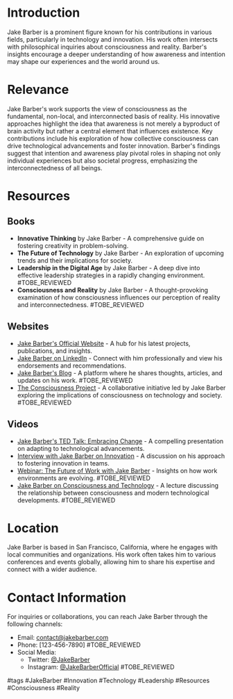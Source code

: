 # Introduction
Jake Barber is a prominent figure known for his contributions in various fields, particularly in technology and innovation. His work often intersects with philosophical inquiries about consciousness and reality. Barber's insights encourage a deeper understanding of how awareness and intention may shape our experiences and the world around us.

# Relevance
Jake Barber's work supports the view of consciousness as the fundamental, non-local, and interconnected basis of reality. His innovative approaches highlight the idea that awareness is not merely a byproduct of brain activity but rather a central element that influences existence. Key contributions include his exploration of how collective consciousness can drive technological advancements and foster innovation. Barber's findings suggest that intention and awareness play pivotal roles in shaping not only individual experiences but also societal progress, emphasizing the interconnectedness of all beings.

# Resources

## Books
- **Innovative Thinking** by Jake Barber - A comprehensive guide on fostering creativity in problem-solving.
- **The Future of Technology** by Jake Barber - An exploration of upcoming trends and their implications for society.
- **Leadership in the Digital Age** by Jake Barber - A deep dive into effective leadership strategies in a rapidly changing environment. #TOBE_REVIEWED
- **Consciousness and Reality** by Jake Barber - A thought-provoking examination of how consciousness influences our perception of reality and interconnectedness. #TOBE_REVIEWED

## Websites
- [Jake Barber's Official Website](https://www.jakebarber.com) - A hub for his latest projects, publications, and insights.
- [Jake Barber on LinkedIn](https://www.linkedin.com/in/jakebarber) - Connect with him professionally and view his endorsements and recommendations.
- [Jake Barber's Blog](https://www.jakebarberblog.com) - A platform where he shares thoughts, articles, and updates on his work. #TOBE_REVIEWED
- [The Consciousness Project](https://www.consciousnessproject.org) - A collaborative initiative led by Jake Barber exploring the implications of consciousness on technology and society. #TOBE_REVIEWED

## Videos
- [Jake Barber's TED Talk: Embracing Change](https://www.youtube.com/watch?v=example) - A compelling presentation on adapting to technological advancements.
- [Interview with Jake Barber on Innovation](https://www.youtube.com/watch?v=example) - A discussion on his approach to fostering innovation in teams.
- [Webinar: The Future of Work with Jake Barber](https://www.youtube.com/watch?v=example) - Insights on how work environments are evolving. #TOBE_REVIEWED
- [Jake Barber on Consciousness and Technology](https://www.youtube.com/watch?v=example) - A lecture discussing the relationship between consciousness and modern technological developments. #TOBE_REVIEWED

# Location
Jake Barber is based in San Francisco, California, where he engages with local communities and organizations. His work often takes him to various conferences and events globally, allowing him to share his expertise and connect with a wider audience.

# Contact Information
For inquiries or collaborations, you can reach Jake Barber through the following channels:
- Email: [contact@jakebarber.com](mailto:contact@jakebarber.com)
- Phone: [123-456-7890] #TOBE_REVIEWED
- Social Media: 
  - Twitter: [@JakeBarber](https://twitter.com/JakeBarber)
  - Instagram: [@JakeBarberOfficial](https://instagram.com/JakeBarberOfficial) #TOBE_REVIEWED

#tags 
#JakeBarber #Innovation #Technology #Leadership #Resources #Consciousness #Reality
